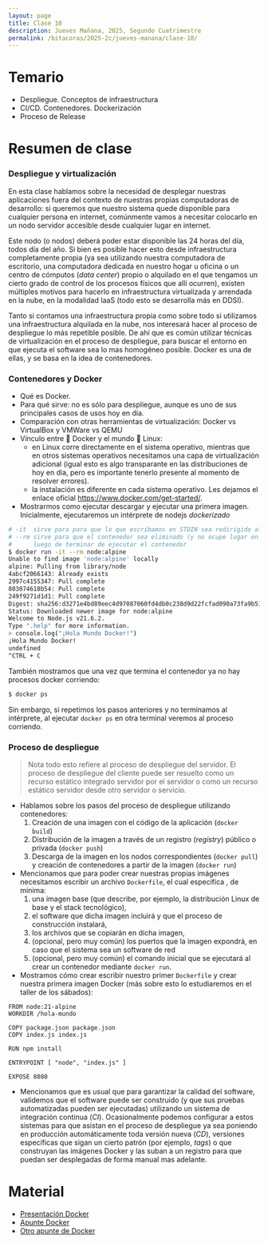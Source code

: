 ```yaml
---
layout: page
title: Clase 10
description: Jueves Mañana, 2025, Segundo Cuatrimestre
permalink: /bitacoras/2025-2c/jueves-manana/clase-10/
---
```


# Temario

 * Despliegue. Conceptos de infraestructura
 * CI/CD. Contenedores. Dockerización
 * Proceso de Release

# Resumen de clase

### Despliegue y virtualización

En esta clase hablamos sobre la necesidad de desplegar nuestras aplicaciones fuera del contexto de nuestras propias computadoras de desarrollo: si queremos que nuestro sistema quede disponible para cualquier persona en internet, comúnmente vamos a necesitar colocarlo en un nodo servidor accesible desde cualquier lugar en internet.

Este nodo (o nodos) deberá poder estar disponible las 24 horas del día, todos día del año. Si bien es posible hacer esto desde infraestructura completamente propia (ya sea utilizando nuestra computadora de escritorio, una computadora dedicada en nuestro hogar u oficina o un centro de cómputos (_data center_) propio o alquilado en el que tengamos un cierto grado de control de los procesos físicos que allí ocurren), existen múltiples motivos para hacerlo en infraestructura virtualizada y arrendada en la nube, en la modalidad IaaS (todo esto se desarrolla más en DDSI).

Tanto si contamos una infraestructura propia como sobre todo si utilizamos una infraestructura alquilada en la nube, nos interesará hacer al proceso de despliegue lo más repetible posible. De ahí que es común utilizar técnicas de virtualización en el proceso de despliegue, para buscar el entorno en que ejecuta el software sea lo mas homogéneo posible. Docker es una de ellas, y se basa en la idea de contenedores.

### Contenedores y Docker

  * Qué es Docker.
  * Para qué sirve: no es sólo para despliegue, aunque es uno de sus principales casos de usos hoy en día.
  * Comparación con otras herramientas de virtualización: Docker vs VirtualBox y VMWare vs QEMU
  * Vínculo entre 🐋 Docker y el mundo 🐧 Linux:
    - en Linux corre directamente en el sistema operativo, mientras que en otros sistemas operativos necesitamos una capa de virtualización adicional (igual esto es algo transparante en las distribuciones de hoy en día, pero es importante tenerlo presente al momento de resolver errores).
    - la instalación es diferente en cada sistema operativo. Les dejamos el enlace oficial https://www.docker.com/get-started/.
  * Mostrarmos como ejecutar descargar y ejecutar una primera imagen. Inicialmente, ejecutaremos un intérprete de nodejs _dockerizado_

```bash
# -it  sirve para para que lo que escribamos en STDIN sea redirigido al STDIN del contenedor
# --rm sirve para que el contenedor sea eliminado (y no ocupe lugar en nuestro disco innecesariamente)
#      luego de terminar de ejecutar el contenedor
$ docker run -it --rm node:alpine
Unable to find image 'node:alpine' locally
alpine: Pulling from library/node
4abcf2066143: Already exists
2997c4155347: Pull complete
803074618b54: Pull complete
249f9271d1d1: Pull complete
Digest: sha256:d3271e4bd89eec4d97087060fd4db0c238d9d22fcfad090a73fa9b5128699888
Status: Downloaded newer image for node:alpine
Welcome to Node.js v21.6.2.
Type ".help" for more information.
> console.log("¡Hola Mundo Docker!")
¡Hola Mundo Docker!
undefined
^CTRL + C
```

También mostramos que una vez que termina el contenedor ya no hay procesos docker corriendo:

```bash
$ docker ps
```

Sin embargo, si repetimos los pasos anteriores y no terminamos al intérprete, al ejecutar `docker ps` en otra terminal veremos al proceso corriendo.

### Proceso de despliegue

> Nota todo esto refiere al proceso de despliegue del servidor. El proceso de despliegue del cliente puede ser resuelto como
> un recurso estático integrado servidor por el servidor o como un recurso estático servidor desde otro servidor o servicio.

 * Hablamos sobre los pasos del proceso de despliegue utilizando contenedores:
    1. Creación de una imagen con el código de la aplicación (`docker build`)
    2. Distribución de la imagen a través de un registro (_registry_) público o privada (`docker push`)
    3. Descarga de la imagen en los nodos correspondientes (`docker pull`) y creación de contenedores a partir de la imagen (`docker run`)
 * Mencionamos que para poder crear nuestras propias imágenes necesitamos escribir un archivo `Dockerfile`, el cual especifica , de mínima:
    1. una imagen base (que describe, por ejemplo, la distribución Linux de base y el stack tecnológico),
    2. el software que dicha imagen incluirá y que el proceso de construcción instalará,
    3. los archivos que se copiarán en dicha imagen,
    4. (opcional, pero muy común) los puertos que la imagen expondrá, en caso que el sistema sea un software de red
    5. (opcional, pero muy común) el comando inicial que se ejecutará al crear un contenedor mediante `docker run`.
 * Mostramos cómo crear escribir nuestro primer `Dockerfile` y crear nuestra primera imagen Docker (más sobre esto lo estudiaremos en el taller de los sábados):

```Dockefile
FROM node:21-alpine
WORKDIR /hola-mundo

COPY package.json package.json
COPY index.js index.js

RUN npm install

ENTRYPOINT [ "node", "index.js" ]

EXPOSE 8080
```

 * Mencionamos que es usual que para garantizar la calidad del software, validemos que el software puede ser construido (y que sus pruebas automatizadas pueden ser ejecutadas) utilizando un sistema de integración continua (_CI_). Ocasionalmente podemos configurar a estos sistemas para que asistan en el proceso de despliegue ya sea poniendo en producción automáticamente toda versión nueva (_CD_), versiones específicas que sigan un cierto patrón (por ejemplo, _tags_) o que construyan las imágenes Docker y las suban a un registro para que puedan ser desplegadas de forma manual mas adelante.

# Material

* [Presentación Docker](https://docs.google.com/presentation/d/12N1BJhtlOYgTFzp3DP6Rl9xJQEZ2aN0qzf4O2H0KHKc/edit?slide=id.p7#slide=id.p7)
* [Apunte Docker](https://docs.google.com/document/d/16-ZVmZQrCbFDDnEyI8eABSp2rwsw3bz1WYyJ7DM9Rxw/edit?tab=t.0)
* [Otro apunte de Docker](https://docs.google.com/document/d/1xYF69TcGLIcQ3_fJnO7zUet6c5ud1zlFuinaRfNC3rU/edit?tab=t.0)
